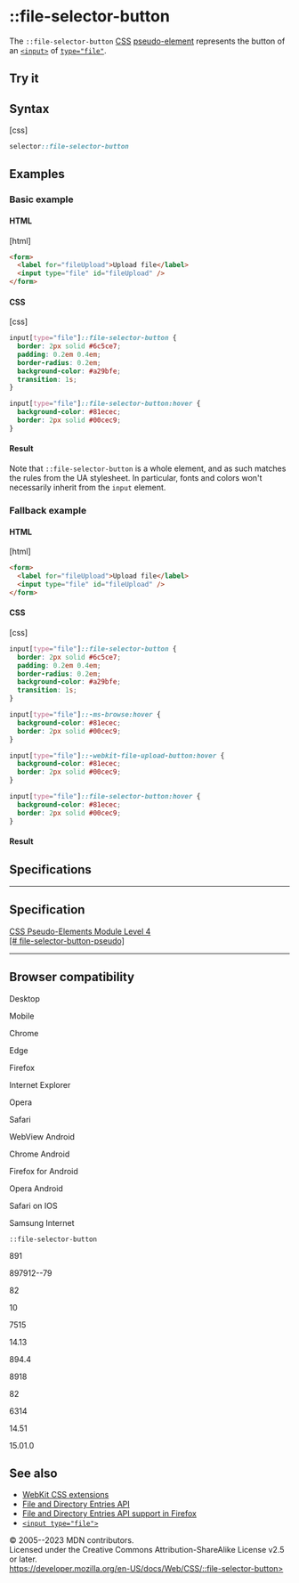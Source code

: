 ::file-selector-button
======================

The `::file-selector-button`
[CSS](https://developer.mozilla.org/en-US/docs/Web/CSS)
[pseudo-element](pseudo-elements.md) represents the button of an
[`<input>`](https://developer.mozilla.org/en-US/docs/Web/HTML/Element/input)
of
[`type="file"`](https://developer.mozilla.org/en-US/docs/Web/HTML/Element/input/file).

Try it
------

Syntax
------

[css]

```css
selector::file-selector-button
```

Examples
--------

### Basic example

#### HTML

[html]

```html
<form>
  <label for="fileUpload">Upload file</label>
  <input type="file" id="fileUpload" />
</form>
```

#### CSS

[css]

```css
input[type="file"]::file-selector-button {
  border: 2px solid #6c5ce7;
  padding: 0.2em 0.4em;
  border-radius: 0.2em;
  background-color: #a29bfe;
  transition: 1s;
}

input[type="file"]::file-selector-button:hover {
  background-color: #81ecec;
  border: 2px solid #00cec9;
}
```

#### Result

Note that `::file-selector-button` is a whole element, and as such
matches the rules from the UA stylesheet. In particular, fonts and
colors won\'t necessarily inherit from the `input` element.

### Fallback example

#### HTML

[html]

```html
<form>
  <label for="fileUpload">Upload file</label>
  <input type="file" id="fileUpload" />
</form>
```

#### CSS

[css]

```css
input[type="file"]::file-selector-button {
  border: 2px solid #6c5ce7;
  padding: 0.2em 0.4em;
  border-radius: 0.2em;
  background-color: #a29bfe;
  transition: 1s;
}

input[type="file"]::-ms-browse:hover {
  background-color: #81ecec;
  border: 2px solid #00cec9;
}

input[type="file"]::-webkit-file-upload-button:hover {
  background-color: #81ecec;
  border: 2px solid #00cec9;
}

input[type="file"]::file-selector-button:hover {
  background-color: #81ecec;
  border: 2px solid #00cec9;
}
```

#### Result

Specifications
--------------

  ---------------------------------------------------------------------------------------------------------

Specification
  ---------------------------------------------------------------------------------------------------------

  [CSS Pseudo-Elements Module Level 4\
  [\#
  file-selector-button-pseudo]](https://drafts.csswg.org/css-pseudo/#file-selector-button-pseudo)

  ---------------------------------------------------------------------------------------------------------

Browser compatibility
---------------------

Desktop

Mobile

Chrome

Edge

Firefox

Internet Explorer

Opera

Safari

WebView Android

Chrome Android

Firefox for Android

Opera Android

Safari on IOS

Samsung Internet

`::file-selector-button`

891

897912--79

82

10

7515

14.13

894.4

8918

82

6314

14.51

15.01.0

See also
--------

- [WebKit CSS
    extensions](https://developer.mozilla.org/en-US/docs/Web/CSS/WebKit_Extensions)
- [File and Directory Entries
    API](https://developer.mozilla.org/en-US/docs/Web/API/File_and_Directory_Entries_API)
- [File and Directory Entries API support in
    Firefox](https://developer.mozilla.org/en-US/docs/Web/API/File_and_Directory_Entries_API/Firefox_support)
- [`<input type="file">`](https://developer.mozilla.org/en-US/docs/Web/HTML/Element/input/file)

© 2005--2023 MDN contributors.\
Licensed under the Creative Commons Attribution-ShareAlike License v2.5
or later.\
https://developer.mozilla.org/en-US/docs/Web/CSS/::file-selector-button>
